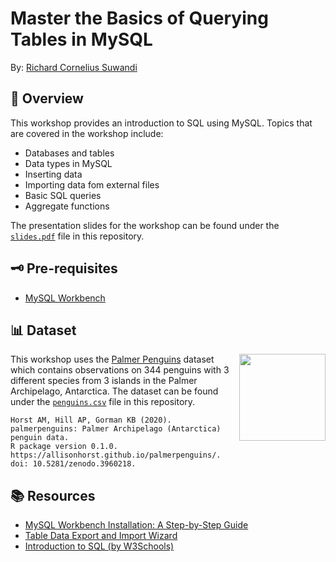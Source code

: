 # Master the Basics of Querying Tables in MySQL
By: [Richard Cornelius Suwandi](https://richardcsuwandi.github.io/)

## 📜 Overview
This workshop provides an introduction to SQL using MySQL. Topics that are covered in the workshop include:
- Databases and tables
- Data types in MySQL
- Inserting data
- Importing data fom external files
- Basic SQL queries 
- Aggregate functions

The presentation slides for the workshop can be found under the [`slides.pdf`](https://github.com/richardcsuwandi/sql-workshop/blob/main/slides.pdf) file in this repository.

## 🗝 Pre-requisites
- [MySQL Workbench](https://dev.mysql.com/downloads/workbench/)

## 📊 Dataset
<img src='https://allisonhorst.github.io/palmerpenguins/reference/figures/logo.png' align="right" height="138.5" />

This workshop uses the [Palmer Penguins](https://allisonhorst.github.io/palmerpenguins/) dataset which contains
observations on 344 penguins with 3 different species from 3 islands in the Palmer Archipelago, Antarctica.
The dataset can be found under the [`penguins.csv`](https://github.com/richardcsuwandi/sql-workshop/blob/main/penguins.csv) file in this repository.  

```
Horst AM, Hill AP, Gorman KB (2020). palmerpenguins: Palmer Archipelago (Antarctica) penguin data. 
R package version 0.1.0. https://allisonhorst.github.io/palmerpenguins/. doi: 10.5281/zenodo.3960218.
```

## 📚 Resources
- [MySQL Workbench Installation: A Step-by-Step Guide](https://www.simplilearn.com/tutorials/mysql-tutorial/mysql-workbench-installation)
- [Table Data Export and Import Wizard](https://dev.mysql.com/doc/workbench/en/wb-admin-export-import-table.html)
- [Introduction to SQL (by W3Schools)](https://www.w3schools.com/sql/sql_intro.asp)
